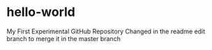 # hello-world
My First Experimental GitHub Repository
Changed in the readme edit branch to merge it in the master branch
